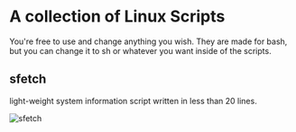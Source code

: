 # A collection of Linux Scripts

You're free to use and change anything you wish.
They are made for bash, but you can change it to sh or whatever you want inside of the scripts.

## sfetch
light-weight system information script written in less than 20 lines.

![sfetch](https://i.imgur.com/tjlk8kh.png)
